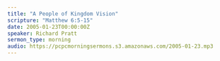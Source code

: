 ```yaml
---
title: "A People of Kingdom Vision"
scripture: "Matthew 6:5-15"
date: 2005-01-23T00:00:00Z
speaker: Richard Pratt
sermon_type: morning
audio: https://pcpcmorningsermons.s3.amazonaws.com/2005-01-23.mp3 
---
```



